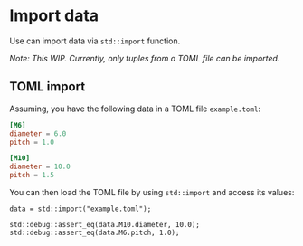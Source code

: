 # Import data

Use can import data via `std::import` function.

*Note: This WIP. Currently, only tuples from a TOML file can be imported.*


## TOML import

Assuming, you have the following data in a TOML file `example.toml`:

```toml
[M6]
diameter = 6.0
pitch = 1.0

[M10]
diameter = 10.0
pitch = 1.5
```

You can then load the TOML file by using `std::import` and access its values:

```µcad,toml_import
data = std::import("example.toml");

std::debug::assert_eq(data.M10.diameter, 10.0);
std::debug::assert_eq(data.M6.pitch, 1.0);
```

